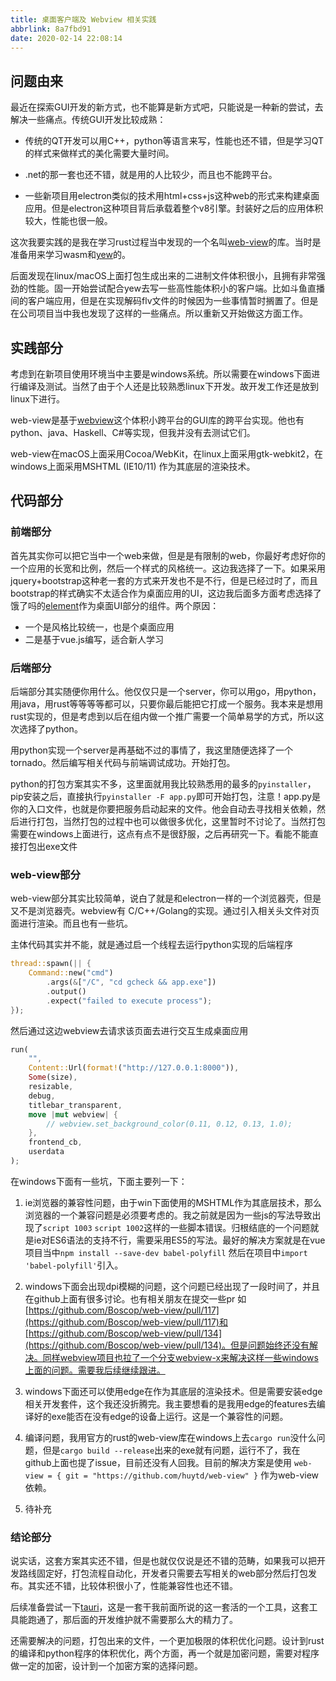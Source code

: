 ```yaml
---
title: 桌面客户端及 Webview 相关实践
abbrlink: 8a7fbd91
date: 2020-02-14 22:08:14
---
```


## 问题由来

最近在探索GUI开发的新方式，也不能算是新方式吧，只能说是一种新的尝试，去解决一些痛点。传统GUI开发比较成熟：

- 传统的QT开发可以用C++，python等语言来写，性能也还不错，但是学习QT的样式来做样式的美化需要大量时间。

- .net的那一套也还不错，就是用的人比较少，而且也不能跨平台。

- 一些新项目用electron类似的技术用html+css+js这种web的形式来构建桌面应用。但是electron这种项目背后承载着整个v8引擎。封装好之后的应用体积较大，性能也很一般。

这次我要实践的是我在学习rust过程当中发现的一个名叫[web-view](https://github.com/Boscop/web-view)的库。当时是准备用来学习wasm和[yew](https://github.com/yewstack/yew)的。

后面发现在linux/macOS上面打包生成出来的二进制文件体积很小，且拥有非常强劲的性能。固一开始尝试配合yew去写一些高性能体积小的客户端。比如斗鱼直播间的客户端应用，但是在实现解码flv文件的时候因为一些事情暂时搁置了。但是在公司项目当中我也发现了这样的一些痛点。所以重新又开始做这方面工作。

## 实践部分

考虑到在新项目使用环境当中主要是windows系统。所以需要在windows下面进行编译及测试。当然了由于个人还是比较熟悉linux下开发。故开发工作还是放到linux下进行。

web-view是基于[webview](https://github.com/zserge/webview)这个体积小跨平台的GUI库的跨平台实现。他也有python、java、Haskell、C#等实现，但我并没有去测试它们。

web-view在macOS上面采用Cocoa/WebKit，在linux上面采用gtk-webkit2，在windows上面采用MSHTML (IE10/11) 作为其底层的渲染技术。


## 代码部分

### 前端部分

首先其实你可以把它当中一个web来做，但是是有限制的web，你最好考虑好你的一个应用的长宽和比例，然后一个样式的风格统一。这边我选择了一下。如果采用jquery+bootstrap这种老一套的方式来开发也不是不行，但是已经过时了，而且bootstrap的样式确实不太适合作为桌面应用的UI，这边我后面多方面考虑选择了饿了吗的[element](https://element.eleme.cn/#/zh-CN)作为桌面UI部分的组件。两个原因：
- 一个是风格比较统一，也是个桌面应用
- 二是基于vue.js编写，适合新人学习

### 后端部分

后端部分其实随便你用什么。他仅仅只是一个server，你可以用go，用python，用java，用rust等等等等都可以，只要你最后能把它打成一个服务。我本来是想用rust实现的，但是考虑到以后在组内做一个推广需要一个简单易学的方式，所以这次选择了python。

用python实现一个server是再基础不过的事情了，我这里随便选择了一个tornado。然后编写相关代码与前端调试成功。开始打包。

python的打包方案其实不多，这里面就用我比较熟悉用的最多的`pyinstaller`，pip安装之后，直接执行`pyinstaller
 -F app.py`即可开始打包，注意！app.py是你的入口文件，也就是你要把服务启动起来的文件。他会自动去寻找相关依赖，然后进行打包，当然打包的过程中也可以做很多优化，这里暂时不讨论了。当然打包需要在windows上面进行，这点有点不是很舒服，之后再研究一下。看能不能直接打包出exe文件

### web-view部分

web-view部分其实比较简单，说白了就是和electron一样的一个浏览器壳，但是又不是浏览器壳。webview有 C/C++/Golang的实现。通过引入相关头文件对页面进行渲染。而且也有一些坑。

主体代码其实并不能，就是通过启一个线程去运行python实现的后端程序

```rust
thread::spawn(|| {
    Command::new("cmd")
        .args(&["/C", "cd gcheck && app.exe"])
        .output()
        .expect("failed to execute process");
});
```

然后通过这边webview去请求该页面去进行交互生成桌面应用
```rust
run(
    "",
    Content::Url(format!("http://127.0.0.1:8000")),
    Some(size),
    resizable,
    debug,
    titlebar_transparent,
    move |mut webview| {
        // webview.set_background_color(0.11, 0.12, 0.13, 1.0);
    },
    frontend_cb,
    userdata
);
```

在windows下面有一些坑，下面主要列一下：

1. ie浏览器的兼容性问题，由于win下面使用的MSHTML作为其底层技术，那么浏览器的一个兼容问题是必须要考虑的。我之前就是因为一些js的写法导致出现了`script 1003` `script 1002`这样的一些脚本错误。归根结底的一个问题就是ie对ES6语法的支持不行，需要采用ES5的写法。最好的解决方案就是在vue项目当中`npm install --save-dev babel-polyfill` 然后在项目中`import 'babel-polyfill'`引入。

2. windows下面会出现dpi模糊的问题，这个问题已经出现了一段时间了，并且在github上面有很多讨论。也有相关朋友在提交一些pr 如[https://github.com/Boscop/web-view/pull/117](https://github.com/Boscop/web-view/pull/117)和[https://github.com/Boscop/web-view/pull/134](https://github.com/Boscop/web-view/pull/134)。但是问题始终还没有解决。同样webview项目也拉了一个分支webview-x来解决这样一些windows上面的问题。需要我后续继续跟进。

3. windows下面还可以使用edge在作为其底层的渲染技术。但是需要安装edge相关开发套件，这个我还没折腾完。我主要想看的是我用edge的features去编译好的exe能否在没有edge的设备上运行。这是一个兼容性的问题。

4. 编译问题，我用官方的rust的web-view库在windows上去`cargo run`没什么问题，但是`cargo build --release`出来的exe就有问题，运行不了，我在github上面也提了issue，目前还没有人回我。目前的解决方案是使用 `web-view = { git = "https://github.com/huytd/web-view" }` 作为web-view依赖。

5. 待补充

### 结论部分

说实话，这套方案其实还不错，但是也就仅仅说是还不错的范畴，如果我可以把开发路线固定好，打包流程自动化，开发者只需要去写相关的web部分然后打包发布。其实还不错，比较体积很小了，性能兼容性也还不错。

后续准备尝试一下[tauri](https://github.com/tauri-apps/tauri)，这是一套干我前面所说的这一套活的一个工具，这套工具能跑通了，那后面的开发维护就不需要那么大的精力了。

还需要解决的问题，打包出来的文件，一个更加极限的体积优化问题。设计到rust的编译和python程序的体积优化，两个方面，再一个就是加密问题，需要对程序做一定的加密，设计到一个加密方案的选择问题。
